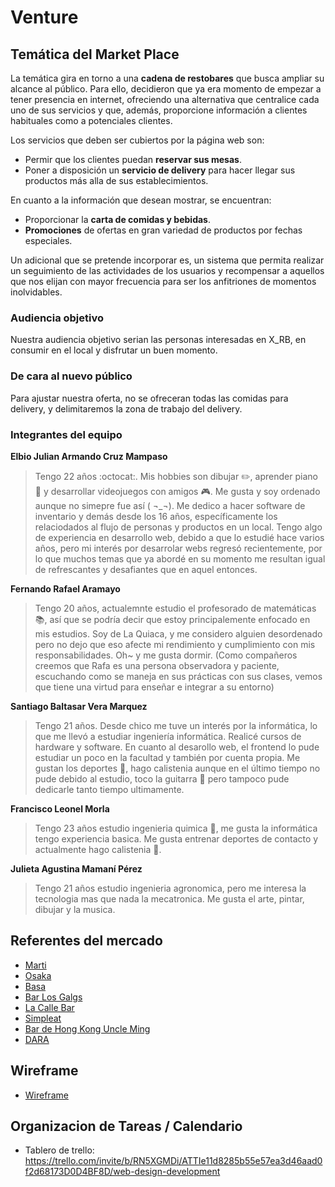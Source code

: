 # Venture
## Temática del Market Place
La temática gira en torno a una **cadena de restobares** que busca ampliar su alcance al público. Para ello, decidieron que ya era momento de empezar a tener presencia en internet, ofreciendo una alternativa que centralice cada uno de sus servicios y que, además, proporcione información a clientes habituales como a potenciales clientes.

Los servicios que deben ser cubiertos por la página web son: 
* Permir que los clientes puedan **reservar sus mesas**.
* Poner a disposición un **servicio de delivery** para hacer llegar sus productos más alla de sus establecimientos.

En cuanto a la información que desean mostrar, se encuentran:
* Proporcionar la **carta de comidas y bebidas**.
* **Promociones** de ofertas en gran variedad de productos por fechas especiales.

Un adicional que se pretende incorporar es, un sistema que permita realizar un seguimiento de las actividades de los usuarios y recompensar a aquellos que nos elijan con mayor frecuencia para ser los anfitriones de momentos inolvidables.

### Audiencia objetivo
Nuestra audiencia objetivo serian las personas interesadas en X_RB, en consumir en el local y disfrutar un buen momento.

### De cara al nuevo público
Para ajustar nuestra oferta, no se ofreceran todas las comidas para delivery, y delimitaremos la zona de trabajo del delivery. 

### Integrantes del equipo
**Elbio Julian Armando Cruz Mampaso**
> Tengo 22 años :octocat:. Mis hobbies son dibujar :pencil2:, aprender piano :musical_keyboard: y desarrollar videojuegos con amigos :video_game:. Me gusta y soy ordenado aunque no simepre fue así ( ¬_¬). Me dedico a hacer software de inventario y demás desde los 16 años, específicamente los relaciodados al flujo de personas y productos en un local. Tengo algo de experiencia en desarrollo web, debido a que lo estudié hace varios años, pero mi interés por desarrolar webs regresó recientemente, por lo que muchos temas que ya abordé en su momento me resultan igual de refrescantes y desafiantes que en aquel entonces. 

**Fernando Rafael Aramayo**
> Tengo 20 años, actualemnte estudio el profesorado de matemáticas :books:, así que se podría decir que estoy principalemente enfocado en mis estudios. Soy de La Quiaca, y me considero alguien desordenado pero no dejo que eso afecte mi rendimiento y cumplimiento con mis responsabilidades. Oh~ y me gusta dormir. 
(Como compañeros creemos que Rafa es una persona observadora y paciente, escuchando como se maneja en sus prácticas con sus clases, vemos que tiene una virtud para enseñar e integrar a su entorno)

**Santiago Baltasar Vera Marquez** 
> Tengo 21 años. Desde chico me tuve un interés por la informática, lo que me llevó a estudiar ingeniería informática. Realicé cursos de hardware y software. En cuanto al desarollo web, el frontend lo pude estudiar un poco en la facultad y también por cuenta propia. Me gustan los deportes :running:, hago calistenia aunque en el último tiempo no pude debido al estudio, toco la guitarra :guitar: pero tampoco pude dedicarle tanto tiempo ultimamente.

**Francisco Leonel Morla** 
> Tengo 23 años estudio ingenieria quimica :microscope:, me gusta la informática tengo experiencia basica. Me gusta entrenar deportes de contacto y actualmente hago calistenia :muscle:.

**Julieta Agustina Mamaní Pérez**
> Tengo 21 años estudio ingenieria agronomica, pero me interesa la tecnologia mas que nada la mecatronica. Me gusta el arte, pintar, dibujar y la musica.
## Referentes del mercado
  
* [Marti](https://marti.meitre.com/)
* [Osaka](https://www.osakanikkei.com/en/local/miami)
* [Basa](https://basabar.com.ar/)
* [Bar Los Galgs](https://barlosgalgos.com.ar/)
* [La Calle Bar](https://www.lacallebar.com/)
* [Simpleat](https://simpleat.com.ar/)
* [Bar de Hong Kong Uncle Ming](https://www.facebook.com/unclemingshk)
* [DARA](https://www.instagram.com/p/CphjdZYL2Pc/)

## Wireframe
* [Wireframe](https://wireframe.cc/pro/pp/02249be1c671484)

## Organizacion de Tareas / Calendario
* Tablero de trello: https://trello.com/invite/b/RN5XGMDi/ATTIe11d8285b55e57ea3d46aad0f2d68173D0D4BF8D/web-design-development

